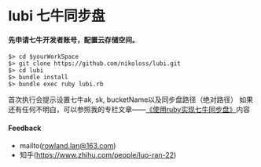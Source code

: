 # lubi 七牛同步盘
#### 先申请七牛开发者账号，配置云存储空间。

```
$> cd $yourWorkSpace
$> git clone https://github.com/nikoloss/lubi.git
$> cd lubi
$> bundle install 
$> bundle exec ruby lubi.rb
```
首次执行会提示设置七牛ak, sk, bucketName以及同步盘路径（绝对路径）
如果还有任何不明白，可以参照我的专栏文章——[《使用ruby实现七牛同步盘》](https://zhuanlan.zhihu.com/p/27069551)内容

#### Feedback
* mailto(rowland.lan@163.com)
* 知乎(https://www.zhihu.com/people/luo-ran-22)
